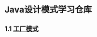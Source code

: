 # Java设计模式学习仓库

## 1.1 [工厂模式](https://github.com/geekxingyun/JavaEE-Framework-Sample/tree/master/JavaDesignPatternSample/FactoryPatternSample)
